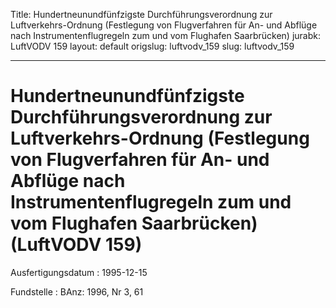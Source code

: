 Title: Hundertneunundfünfzigste Durchführungsverordnung zur Luftverkehrs-Ordnung (Festlegung
  von Flugverfahren für An- und Abflüge nach Instrumentenflugregeln zum und vom Flughafen
  Saarbrücken)
jurabk: LuftVODV 159
layout: default
origslug: luftvodv_159
slug: luftvodv_159

---

# Hundertneunundfünfzigste Durchführungsverordnung zur Luftverkehrs-Ordnung (Festlegung von Flugverfahren für An- und Abflüge nach Instrumentenflugregeln zum und vom Flughafen Saarbrücken) (LuftVODV 159)

Ausfertigungsdatum
:   1995-12-15

Fundstelle
:   BAnz: 1996, Nr 3, 61

